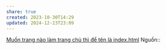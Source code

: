 ```yaml
---
share: true
created: 2023-10-30T14:29
updated: 2024-12-23T23:09
---
```

[Muốn trang nào làm trang chủ thì để tên là index.html](../%F0%9F%94%A0K%C3%BD%20t%E1%BB%B1,%20v%C4%83n%20b%E1%BA%A3n.%20Qu%E1%BA%A3n%20l%C3%BD,%20vi%E1%BA%BFt%20v%C3%A0%20xu%E1%BA%A5t%20b%E1%BA%A3n%20n%E1%BB%99i%20dung/T%E1%BA%A1o%20website/Mu%E1%BB%91n%20trang%20n%C3%A0o%20l%C3%A0m%20trang%20ch%E1%BB%A7%20th%C3%AC%20%C4%91%E1%BB%83%20t%C3%AAn%20l%C3%A0%20index.html)
Nguồn:: 